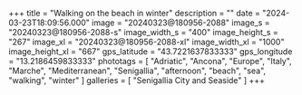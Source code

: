 +++
title = "Walking on the beach in winter"
description = ""
date = "2024-03-23T18:09:56.000"
image = "20240323@180956-2088"
image_s = "20240323@180956-2088-s"
image_width_s = "400"
image_height_s = "267"
image_xl = "20240323@180956-2088-xl"
image_width_xl = "1000"
image_height_xl = "667"
gps_latitude = "43.7221637833333"
gps_longitude = "13.2186459833333"
phototags = [ "Adriatic", "Ancona", "Europe", "Italy", "Marche", "Mediterranean", "Senigallia", "afternoon", "beach", "sea", "walking", "winter" ]
galleries = [ "Senigallia City and Seaside" ]
+++
